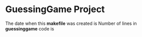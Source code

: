 # GuessingGame Project
The date when this **makefile**  was created is
Number of lines in **guessinggame** code is 
